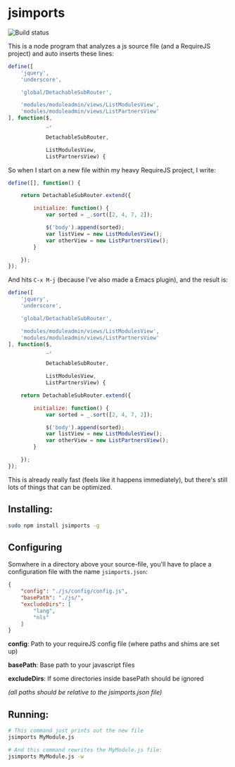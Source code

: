 # jsimports

![Build status](https://api.travis-ci.org/KnutHelland/jsimports.svg)

This is a node program that analyzes a js source file (and a RequireJS project) and auto inserts these lines:

```js
define([
	'jquery',
	'underscore',

	'global/DetachableSubRouter',

	'modules/moduleadmin/views/ListModulesView',
	'modules/moduleadmin/views/ListPartnersView'
], function($,
            _,

            DetachableSubRouter,

            ListModulesView,
            ListPartnersView) {
```

So when I start on a new file within my heavy RequireJS project, I write:

```js
define([], function() {

	return DetachableSubRouter.extend({

		initialize: function() {
			var sorted = _.sort([2, 4, 7, 2]);

			$('body').append(sorted);
			var listView = new ListModulesView();
			var otherView = new ListPartnersView();
		}

	});
});
```
And hits `C-x M-j` (because I've also made a Emacs plugin), and the result is:

```js
define([
	'jquery',
	'underscore',

	'global/DetachableSubRouter',

	'modules/moduleadmin/views/ListModulesView',
	'modules/moduleadmin/views/ListPartnersView'
], function($,
            _,

            DetachableSubRouter,

            ListModulesView,
            ListPartnersView) {

	return DetachableSubRouter.extend({

		initialize: function() {
			var sorted = _.sort([2, 4, 7, 2]);

			$('body').append(sorted);
			var listView = new ListModulesView();
			var otherView = new ListPartnersView();
		}

	});
});
```

This is already really fast (feels like it happens immediately), but there's still lots of things that can be optimized.

## Installing:

```bash
sudo npm install jsimports -g
```

## Configuring

Somwhere in a directory above your source-file, you'll have to place a configuration file with the name `jsimports.json`:

```json
{
	"config": "./js/config/config.js",
	"basePath": "./js/",
	"excludeDirs": [
		"lang",
		"nls"
	]	
}
```

**config**: Path to your requireJS config file (where paths and shims are set up)

**basePath**: Base path to your javascript files

**excludeDirs**: If some directories inside basePath should be ignored

*(all paths should be relative to the jsimports.json file)*


## Running:

```bash
# This command just prints out the new file
jsimports MyModule.js

# And this command rewrites the MyModule.js file:
jsimports MyModule.js -w
```
